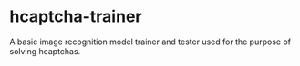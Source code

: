 # hcaptcha-trainer
A basic image recognition model trainer and tester used for the purpose of solving hcaptchas.
